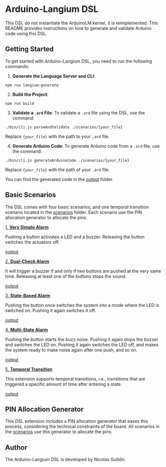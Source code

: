 # Arduino-Langium DSL

This DSL do not instantiate the ArduinoLM kernel, it is reimplemented.
This README provides instructions on how to generate and validate Arduino code using this DSL.

## Getting Started

To get started with Arduino-Langium DSL, you need to run the following commands:

1. **Generate the Language Server and CLI**: 

```
npm run langium:generate
```

2. **Build the Project**:

```
npm run build
```

3. **Validate a `.ard` File**:
To validate a `.ard` file using the DSL, use the command:

```
./bin/cli.js parseAndValidate ./scenarios/{your_file}
```

Replace `{your_file}` with the path to your `.ard` file.

4. **Generate Arduino Code**:
To generate Arduino code from a `.ard` file, use the command:

```
./bin/cli.js generateArduinoCode ./scenarios/{your_file}
```

Replace `{your_file}` with the path of your `.ard` file.

You can find the generated code in the [output](./output) folder.

## Basic Scenarios

The DSL comes with four basic scenarios, and one temporal transition scenario located in the [scenarios](./scenarios) folder.
Each scenario use the PIN allocation generator to allocate the pins.

[1. **Very Simple Alarm**](./scenarios/verySimpleAlarm.ard)

Pushing a button activates a LED and a buzzer. Releasing the button switches the actuators off.

[output](./output/verySimpleAlarm.ino)

[2. **Dual-Check Alarm**](./scenarios/dualCheckAlarm.ard)  
  
It will trigger a buzzer if and only if two buttons are pushed at the very same time. Releasing at least one of the buttons stops the sound.

[output](./output/dualCheckAlarm.ino)

[3. **State-Based Alarm**](./scenarios/stateBaseAlarm.ard)  

Pushing the button once switches the system into a mode where the LED is switched on. Pushing it again switches it off.

[output](./output/stateBaseAlarm.ino)

[4. **Multi-State Alarm**](./scenarios/multiStateAlarm.ard)  

Pushing the button starts the buzz noise. Pushing it again stops the buzzer and switches the LED on. Pushing it again switches the LED off, and makes the system ready to make noise again after one push, and so on.

[output](./output/multiStateAlarm.ino)
    
[5. **Temporal Transition**](./scenarios/temporalLedControll.ard)

This extension supports temporal transitions, i.e., transitions that are triggered a specific amount of time after entering a state.

[output](./output/temporalLedControll.ino)

## PIN Allocation Generator

This DSL extension includes a PIN allocation generator that eases this process, considering the technical constraints of the board.
All scenarios in the [scenarios](./scenarios) use this generator to allocate the pins.

## Author

The Arduino-Langium DSL is developed by Nicolas Guiblin.